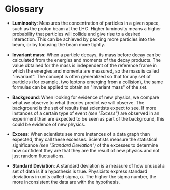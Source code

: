 # Glossary

- **Luminosity**: Measures the concentration of particles in a given space, such as the proton beam at the LHC. Higher luminosity means a higher probability that particles will collide and give rise to a desired interaction. This can be achieved by packing more particles into the beam, or by focusing the beam more tightly.

- **Invariant mass**: When a particle decays, its mass before decay can be calculated from the energies and momenta of the decay products. The value obtained for the mass is independent of the reference frame in which the energies and momenta are measured, so the mass is called "invariant". The concept is often generalized so that for any set of particles (for example, two leptons emerging from a collision), the same formulas can be applied to obtain an "invariant mass" of the set.

- **Background**: When looking for evidence of new physics, we compare what we observe to what theories predict we will observe. The background is the set of results that scientists expect to see. If more instances of a certain type of event *(see "Excess")* are observed in an experiment than are expected to be seen as part of the background, this could be evidence of new physics.

- **Excess**: When scientists see more instances of a data graph than expected, they call these excesses. Scientists measure the statistical significance *(see "Standard Deviation")* of the excesses to determine how confident they are that they are the result of new physics and not just random fluctuations.

- **Standard Deviation**: A standard deviation is a measure of how unusual a set of data is if a hypothesis is true. Physicists express standard deviations in units called sigma, σ. The higher the sigma number, the more inconsistent the data are with the hypothesis.